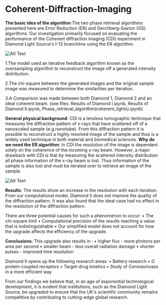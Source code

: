# Coherent-Diffraction-Imaging
**The basic idea of the algorithm**:The two phase retrieval algorithms presented here are Error Reduction (ER) and Gerchberg–Saxton (GS) algorithms. Our investigation primarily focused on evaluating the performance of the Coherent diffraction imaging (CDI) experiment in Diamond Light Source's I-13 branchline using the ER algorithm.

![Alt Text](https://github.com/JialunSimonLiu/Coherent-Diffraction-Imaging/blob/main/pictures/Error%20reduction%20algorithm.png)

1.The model used an iterative feedback algorithm known as the oversampling algorithm to reconstruct the image off a generated intensity distribution.

2.The chi-square between the generated images and the original sample image was measured to determine the similarities per iteration.

3.A Comparison was made between both Diamond 1, Diamond 2 and an ideal coherent beam. (see files: Results of Diamond I.ipynb, Results of Diamond II.ipynb, Phase_retrieval_algorithm(coherent_lights).ipynb)

**General physical background**:
CDI is a lensless tomographic technique that measures the diffraction pattern of x-rays that have scattered off of a nanoscaled sample (e.g.nanotube). From this diffraction pattern it is possible to reconstruct a highly resolved image of the sample and thus is a widely used technique in both material and biomedical sciences. **Why do we need the ER algorithm:** In CDI the resolution of the image is dependent solely on the coherence of the incoming x-ray beam. However, a major drawback with CDI is that by measuring the scattered intensity distribution all phase information of the x-ray beam is lost. Thus information of the sample is also lost and must be iterated over to retrieve an image of the sample.

![Alt Text](https://github.com/JialunSimonLiu/Coherent-Diffraction-Imaging/blob/main/pictures/Coherant%20diffraction.png)

**Results**:
The results show an increase in the resolution with each iteration. From our computational model, Diamond II does not improve the quality of the diffraction pattern. It was also found that the ideal case had no effect in the resolution of the diffraction pattern.

There are three potential causes for such a phenomenon to occur: • The chi-square limit • Computational precision of the results reaching a value that is indistinguishable • Our simplified model does not account for how the upgrade affects the efficiency of the upgrade.

**Conclusions**:
This upgrade also results in :
• higher flux - more photons per area per second
• smaller beam - less overall radiation damage
• shorter pulses - improved time resolution

Diamond II opens up the following research areas:
• Battery research
• G protein-coupled receptors
• Target-drug kinetics
• Study of Coronaviruses in a more efficient way

From our findings we believe that, in an age of exponential technological development, it is evident that institutions, such as the Diamond Light Source, be upgraded to ensure that the UK's scientific community remains competitive by contributing to cutting-edge global research.


